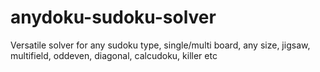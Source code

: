 # anydoku-sudoku-solver
Versatile solver for any sudoku type, single/multi board, any size, jigsaw, multifield, oddeven, diagonal, calcudoku, killer etc
